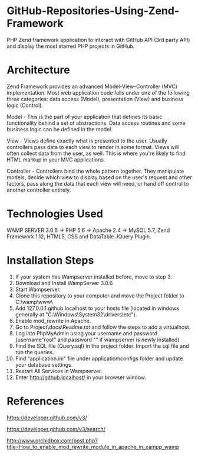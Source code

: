 # GitHub-Repositories-Using-Zend-Framework
PHP Zend framework application to interact with GitHub API (3rd party API) and display the most starred PHP projects in GitHub.

# Architecture
Zend Framework provides an advanced Model-View-Controller (MVC) implementation.
Most web application code falls under one of the following three categories: data access (Model), presentation (View) and business logic (Control).

Model - This is the part of your application that defines its basic functionality behind a set of abstractions. Data access routines and some business logic can be defined in the model.

View - Views define exactly what is presented to the user. Usually controllers pass data to each view to render in some format. Views will often collect data from the user, as well. This is where you're likely to find HTML markup in your MVC applications.

Controller - Controllers bind the whole pattern together. They manipulate models, decide which view to display based on the user's request and other factors, pass along the data that each view will need, or hand off control to another controller entirely.

# Technologies Used
WAMP SERVER 3.0.6
-> PHP 5.6
-> Apache 2.4
-> MySQL 5.7,
Zend Framework 1.12,
HTML5, CSS and DataTable JQuery Plugin.

# Installation Steps
1. If your system has Wampserver installed before, move to step 3.
2. Download and Install WampServer 3.0.6
3. Start Wampserver.
4. Clone this repository to your computer and move the Project folder to C:\wamp\www\
5. Add 127.0.0.1 github.localhost to your hosts file (located in windows generally at "C:\Windows\System32\drivers\etc").
6. Enable mod_rewrite in Apache.
7. Go to Project\docs\Readme.txt and follow the steps to add a virtualhost.
8. Log into PhpMyAdmin using your username and password. (username"root" and password "" if wampserver is newly installed).
9. Find the SQL file (Query.sql) in the project folder. Import the sql file and run the queries.
10. Find "application.ini" file under application\configs folder and update your database settings.
11. Restart All Services in Wampserver.
12. Enter http://github.localhost/ in your browser window.

# References
https://developer.github.com/v3/

https://developer.github.com/v3/search/

http://www.orchidbox.com/post.php?title=How_to_enable_mod_rewrite_module_in_apache_in_xampp_wamp
